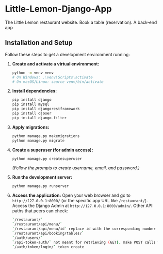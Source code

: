 # Little-Lemon-Django-App
The Little Lemon restaurant website. Book a table (reservation). A back-end app

## Installation and Setup

Follow these steps to get a development environment running:

1.  **Create and activate a virtual environment:**
    ```bash
    python -m venv venv
    # On Windows: .\venv\Scripts\activate
    # On macOS/Linux: source venv/bin/activate
    ```

2.  **Install dependencies:**
    ```bash
    pip install django
    pip install mysql
    pip install djangorestframework
    pip install djoser
    pip install django-filter
    ```

3.  **Apply migrations:**
    ```bash
    python manage.py makemigrations
    python manage.py migrate
    ```

4.  **Create a superuser (for admin access):**
    ```bash
    python manage.py createsuperuser
    ```
    *(Follow the prompts to create username, email, and password.)*

5.  **Run the development server:**
    ```bash
    python manage.py runserver
    ```

6.  **Access the application:**
    Open your web browser and go to `http://127.0.0.1:8000/` (or the specific app URL like `/restaurant/`).
    Access the Django Admin at `http://127.0.0.1:8000/admin/`.
    Other API paths that peers can check:
    ```bash
    `/restaurant/`
    `/restaurant/api/menu/`
    `/restaurant/api/menu/id` replace id with the corresponding number
    `/restaurant/api/booking/tables/`
    `/auth/users/`
    `/api-token-auth/` not meant for retrieving (GET). make POST calls with this in Insomnia instead to get token
    `/auth/token/login/` token create
    ```
